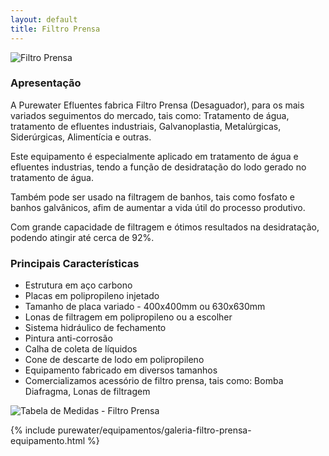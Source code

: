 ```yaml
---
layout: default
title: Filtro Prensa
---
```


<img class="img-responsive pull-right" style="max-width: 37%;" src="../../website/images/Filtro Prensa Purewater.JPG" alt="Filtro Prensa">

### Apresentação

A Purewater Efluentes fabrica Filtro Prensa (Desaguador), para os mais variados seguimentos do mercado, tais como: Tratamento de água, tratamento de efluentes industriais, Galvanoplastia, Metalúrgicas, Siderúrgicas, Alimentícia e outras.

Este equipamento é especialmente aplicado em tratamento de água e efluentes industrias, tendo a função de desidratação do lodo gerado no tratamento de água.

Também pode ser usado na filtragem de banhos, tais como fosfato e banhos galvânicos, afim de aumentar a vida útil do processo produtivo.

Com grande capacidade de filtragem e ótimos resultados na desidratação, podendo atingir até cerca de 92%.

### Principais Características

- Estrutura em aço carbono
- Placas em polipropileno injetado
- Tamanho de placa variado - 400x400mm ou 630x630mm
- Lonas de filtragem em polipropileno ou a escolher
- Sistema hidráulico de fechamento
- Pintura anti-corrosão
- Calha de coleta de líquidos
- Cone de descarte de lodo em polipropileno
- Equipamento fabricado em diversos tamanhos
- Comercializamos acessório de filtro prensa, tais como: Bomba Diafragma, Lonas de filtragem

<img src="../../website/images/Tabela dimensional filtro prensa.JPG" alt="Tabela de Medidas - Filtro Prensa">

{% include purewater/equipamentos/galeria-filtro-prensa-equipamento.html %}

